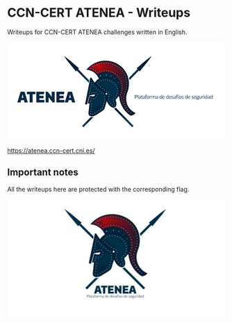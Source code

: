 # CCN-CERT ATENEA - Writeups

Writeups for CCN-CERT ATENEA challenges written in English.

![atenea_writeups logo](./Images/CCN-CERT.png)

<https://atenea.ccn-cert.cni.es/>

## Important notes

All the writeups here are protected with the corresponding flag.

![atenea_writeups logo](./Images/atenea.jpg)
